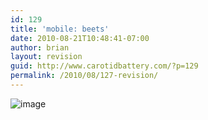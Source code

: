 ```yaml
---
id: 129
title: 'mobile: beets'
date: 2010-08-21T10:48:41-07:00
author: brian
layout: revision
guid: http://www.carotidbattery.com/?p=129
permalink: /2010/08/127-revision/
---
```

<img style="display:block;margin-right:auto;margin-left:auto;" alt="image" src="https://i0.wp.com/www.carotidbattery.com/wp-content/uploads/2010/08/wpid-IMG_20100820_181900_edit0.jpg?w=640" data-recalc-dims="1" />